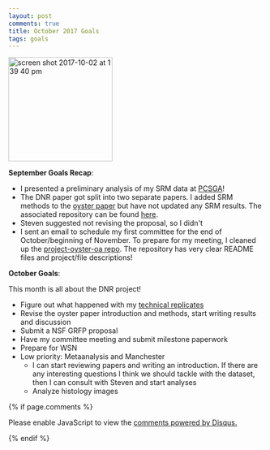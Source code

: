 ```yaml
---
layout: post
comments: true
title: October 2017 Goals
tags: goals
---
```


<img width="205" alt="screen shot 2017-10-02 at 1 39 40 pm" src="https://user-images.githubusercontent.com/22335838/31098381-340502d0-a777-11e7-88c1-387b6b383091.png">

**September Goals Recap**:

- I presented a preliminary analysis of my SRM data at [PCSGA](https://github.com/RobertsLab/project-oyster-oa/blob/master/presentations/DNR/PCSGA2017_Venkataraman.pptx)!
- The DNR paper got split into two separate papers. I added SRM methods to the [oyster paper](https://docs.google.com/document/u/1/d/1giP16iXWPE7oDSNI7fyLV3p_1jqsXuuxlH7cJQAwhLM/edit#heading=h.7vvlns7jaib) but have not updated any SRM results. The associated repository can be found [here](https://github.com/RobertsLab/paper-gigas-DNR-proteomics).
- Steven suggested not revising the proposal, so I didn't
- I sent an email to schedule my first committee for the end of October/beginning of November. To prepare for my meeting, I cleaned up the [project-oyster-oa repo](https://github.com/RobertsLab/project-oyster-oa). The repository has very clear README files and project/file descriptions!

**October Goals**:

This month is all about the DNR project!

- Figure out what happened with my [technical replicates](https://yaaminiv.github.io/SRM-Analysis-Part5/)
- Revise the oyster paper introduction and methods, start writing results and discussion
- Submit a NSF GRFP proposal
- Have my committee meeting and submit milestone paperwork
- Prepare for WSN
- Low priority: Metaanalysis and Manchester
  - I can start reviewing papers and writing an introduction. If there are any interesting questions I think we should tackle with the dataset, then I can consult with Steven and start analyses
  - Analyze histology images

{% if page.comments %}

<div id="disqus_thread"></div>
<script>

/**
*  RECOMMENDED CONFIGURATION VARIABLES: EDIT AND UNCOMMENT THE SECTION BELOW TO INSERT DYNAMIC VALUES FROM YOUR PLATFORM OR CMS.
*  LEARN WHY DEFINING THESE VARIABLES IS IMPORTANT: https://disqus.com/admin/universalcode/#configuration-variables*/
/*
var disqus_config = function () {
this.page.url = PAGE_URL;  // Replace PAGE_URL with your page's canonical URL variable
this.page.identifier = PAGE_IDENTIFIER; // Replace PAGE_IDENTIFIER with your page's unique identifier variable
};
*/
(function() { // DON'T EDIT BELOW THIS LINE
var d = document, s = d.createElement('script');
s.src = 'https://the-responsible-grad-student.disqus.com/embed.js';
s.setAttribute('data-timestamp', +new Date());
(d.head || d.body).appendChild(s);
})();
</script>
<noscript>Please enable JavaScript to view the <a href="https://disqus.com/?ref_noscript">comments powered by Disqus.</a></noscript>

{% endif %}

<script id="dsq-count-scr" src="//the-responsible-grad-student.disqus.com/count.js" async></script>
